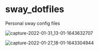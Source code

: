 # sway_dotfiles

Personal sway config files 

![capture-2022-01-31_13-01-1643632707](https://user-images.githubusercontent.com/56794631/151796644-d4102ebe-092d-45dc-b734-e62b940111cb.png)

![capture-2022-01-27_18-01-1643304944](https://user-images.githubusercontent.com/56794631/151796654-dd2f4a1e-213c-4987-a990-41db3d3f624a.png)
